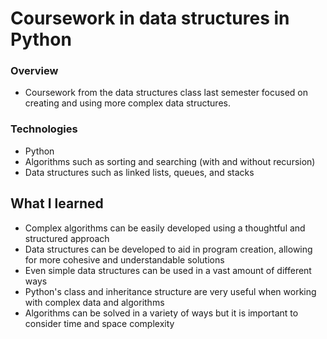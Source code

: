 # Coursework in data structures in Python

### Overview
- Coursework from the data structures class last semester focused on creating and using more complex data structures.

### Technologies
- Python
- Algorithms such as sorting and searching (with and without recursion)
- Data structures such as linked lists, queues, and stacks

## What I learned
- Complex algorithms can be easily developed using a thoughtful and structured approach
- Data structures can be developed to aid in program creation, allowing for more cohesive and understandable solutions
- Even simple data structures can be used in a vast amount of different ways
- Python's class and inheritance structure are very useful when working with complex data and algorithms
- Algorithms can be solved in a variety of ways but it is important to consider time and space complexity
